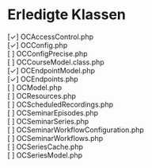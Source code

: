 # Erledigte Klassen

[✓] OCAccessControl.php  
[✓] OCConfig.php  
[ ] OCConfigPrecise.php  
[ ] OCCourseModel.class.php  
[✓] OCEndpointModel.php  
[✓] OCEndpoints.php  
[ ] OCModel.php  
[ ] OCResources.php  
[ ] OCScheduledRecordings.php  
[ ] OCSeminarEpisodes.php  
[ ] OCSeminarSeries.php  
[ ] OCSeminarWorkflowConfiguration.php  
[ ] OCSeminarWorkflows.php  
[ ] OCSeriesCache.php  
[ ] OCSeriesModel.php  
